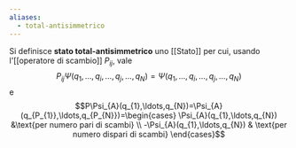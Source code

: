 ```yaml
---
aliases:
  - total-antisimmetrico
---
```

Si definisce **stato total-antisimmetrico** uno [[Stato]] per cui, usando l'[[operatore di scambio]] $P_{ij}$, vale
$$P_{ij}\Psi(q_{1},\ldots,q_{i},\ldots,q_{j},\ldots,q_{N})=\Psi(q_{1},\ldots,q_{i},\ldots,q_{j},\ldots,q_{N})$$
e
$$P\Psi_{A}(q_{1},\ldots,q_{N})=\Psi_{A}(q_{P_{1}},\ldots,q_{P_{N}})=\begin{cases}
\Psi_{A}(q_{1},\ldots,q_{N}) &\text{per numero pari di scambi} \\
-\Psi_{A}(q_{1},\ldots,q_{N}) & \text{per numero dispari di scambi}
\end{cases}$$
